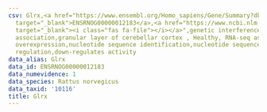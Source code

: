 ```yaml
---
csv: Glrx,<a href="https://www.ensembl.org/Homo_sapiens/Gene/Summary?db=core;g=ENSRNOG00000012183"
  target="_blank">ENSRNOG00000012183</a>,<a href="https://www.ncbi.nlm.nih.gov/pubmed/30467350"
  target="_blank"><i class="fas fa-file"></i></a>",genetic interference,functional
  association,granular layer of cerebellar cortex , Healthy, RNA-seq assay, hsf-1
  overexpression,nucleotide sequence identification,nucleotide sequence identification,transcriptional
  regulation,down-regulates activity
data_alias: Glrx
data_id: ENSRNOG00000012183
data_numevidence: 1
data_species: Rattus norvegicus
data_taxid: '10116'
title: Glrx
---
```

